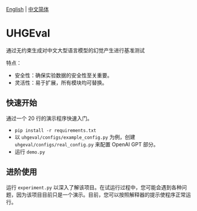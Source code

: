 [English](./README.md) | [中文简体](./README.zh_CN.md)

# UHGEval

通过无约束生成对中文大型语言模型的幻觉产生进行基准测试

特点：
* 安全性：确保实验数据的安全性至关重要。
* 灵活性：易于扩展，所有模块均可替换。

## 快速开始

通过一个 20 行的演示程序快速入门。

* `pip install -r requirements.txt`
* 以 `uhgeval/configs/example_config.py` 为例，创建 `uhgeval/configs/real_config.py` 来配置 OpenAI GPT 部分。
* 运行 `demo.py`

## 进阶使用

运行 `experiment.py` 以深入了解该项目。在试运行过程中，您可能会遇到各种问题，因为该项目目前只是一个演示。目前，您可以按照解释器的提示使程序正常运行。
